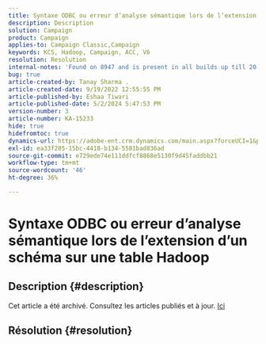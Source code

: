 ```yaml
---
title: Syntaxe ODBC ou erreur d’analyse sémantique lors de l’extension d’un schéma sur une table Hadoop
description: Description
solution: Campaign
product: Campaign
applies-to: Campaign Classic,Campaign
keywords: KCS, Hadoop, Campaign, ACC, V6
resolution: Resolution
internal-notes: 'Found on 8947 and is present in all builds up till 20.2.  Internal Support ticket: TK178548'
bug: true
article-created-by: Tanay Sharma .
article-created-date: 9/19/2022 12:55:55 PM
article-published-by: Eshaa Tiwari
article-published-date: 5/2/2024 5:47:53 PM
version-number: 3
article-number: KA-15233
hide: true
hidefromtoc: true
dynamics-url: https://adobe-ent.crm.dynamics.com/main.aspx?forceUCI=1&pagetype=entityrecord&etn=knowledgearticle&id=9444595f-1a38-ed11-9db1-002248086735
exl-id: ea33f205-15bc-4418-b134-5581bad836ad
source-git-commit: e729ede74e111ddfcf8868e5130f9d45faddbb21
workflow-type: tm+mt
source-wordcount: '46'
ht-degree: 36%

---
```


# Syntaxe ODBC ou erreur d’analyse sémantique lors de l’extension d’un schéma sur une table Hadoop

## Description {#description}

Cet article a été archivé. Consultez les articles publiés et à jour. [Ici](https://experienceleague.adobe.com/search.html?lang=fr#sort=relevancy)

## Résolution {#resolution}
